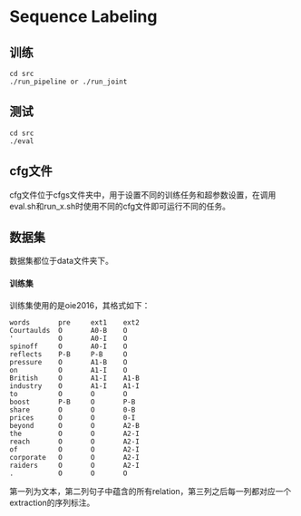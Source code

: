 # Sequence Labeling

## 训练
```
cd src
./run_pipeline or ./run_joint
```

## 测试

```
cd src
./eval
```

## cfg文件

cfg文件位于cfgs文件夹中，用于设置不同的训练任务和超参数设置，在调用eval.sh和run_x.sh时使用不同的cfg文件即可运行不同的任务。

## 数据集
数据集都位于data文件夹下。
#### 训练集
训练集使用的是oie2016，其格式如下：
```
words       pre     ext1    ext2
Courtaulds  O       A0-B    O
'           O       A0-I    O
spinoff     O       A0-I    O
reflects    P-B     P-B     O
pressure    O       A1-B    O
on          O       A1-I    O
British     O       A1-I    A1-B
industry    O       A1-I    A1-I
to          O       O       O
boost       P-B     O       P-B
share       O       O       0-B
prices      O       O       0-I
beyond      O       O       A2-B
the         O       O       A2-I
reach       O       O       A2-I
of          O       O       A2-I
corporate   O       O       A2-I
raiders     O       O       A2-I
.           O       O       O
```
第一列为文本，第二列句子中蕴含的所有relation，第三列之后每一列都对应一个extraction的序列标注。
